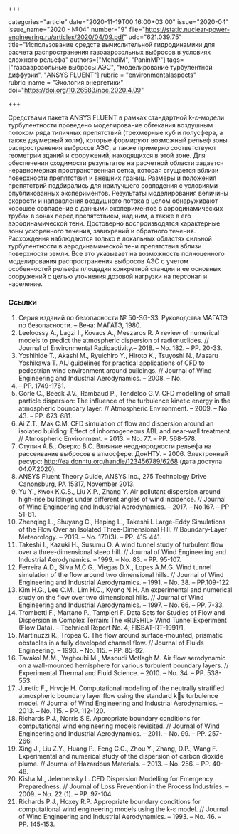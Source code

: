 +++

categories="article"
date="2020-11-19T00:16:00+03:00"
issue="2020-04"
issue_name="2020 - №04"
number="9"
file="https://static.nuclear-power-engineering.ru/articles/2020/04/09.pdf"
udc="621.039.75"
title="Использование средств вычислительной гидродинамики для расчета распространения газоаэрозольных выбросов в условиях сложного рельефа"
authors=["MehdiM", "PaninMP"]
tags=["газоаэрозольные выбросы АЭС", "моделирование турбулентной диффузии", "ANSYS FLUENT"]
rubric = "environmentalaspects"
rubric_name = "Экология энергетики"
doi="https://doi.org/10.26583/npe.2020.4.09"

+++

Средствами пакета ANSYS FLUENT в рамках стандартной k-ε-модели турбулентности проведено моделирование обтекания воздушным потоком ряда типичных препятствий (трехмерные куб и полусфера, а также двумерный холм), которые формируют возможный рельеф зоны распространения выбросов АЭС, а также примерно соответствуют геометрии зданий и сооружений, находящихся в этой зоне. Для обеспечения сходимости результатов на расчетной области задается неравномерная пространственная сетка, которая сгущается вблизи поверхности препятствия и внешних границ. Размеры и положения препятствий подбирались для наилучшего совпадения с условиями опубликованных экспериментов. Результаты моделирования величины скорости и направления воздушного потока в целом обнаруживают хорошее совпадение с данными экспериментов в аэродинамических трубах в зонах перед препятствием, над ним, а также в его аэродинамической тени. Достоверно воспроизводятся характерные зоны ускоренного течения, завихрений и обратного течения. Расхождения наблюдаются только в локальных областях сильной турбулентности в аэродинамической тени препятствия вблизи поверхности земли. Все это указывает на возможность полноценного моделирования распространения выбросов АЭС с учетом особенностей рельефа площадки конкретной станции и ее основных сооружений с целью уточнения дозовой нагрузки на персонал и население.

### Ссылки

1. Серия изданий по безопасности № 50-SG-S3. Руководства МАГАТЭ по безопасности. – Вена: МАГАТЭ, 1980.
2. Leeloossy A., Lagzi I., Kovacs A., Meszaros R. A review of numerical models to predict the atmospheric dispersion of radionuclides. // Journal of Environmental Radioactivity.– 2018. – No. 182. – PP. 20-33.
3. Yoshihide T., Akashi M., Ryuichiro Y., Hiroto K., Tsuyoshi N., Masaru Yoshikawa T. AIJ guidelines for practical applications of CFD to pedestrian wind environment around buildings. // Journal of Wind Engineering and Industrial Aerodynamics. – 2008. – No.
96. – PP. 1749-1761.
4. Gorle C., Beeck J.V., Rambaud P., Tendeloo G.V. CFD modelling of small particle dispersion: The influence of the turbulence kinetic energy in the atmospheric boundary layer. // Atmospheric Environment. – 2009. – No. 43. – PP. 673-681.
5. Ai Z.T., Mak C.M. CFD simulation of flow and dispersion around an isolated building: Effect of inhomogeneous ABL and near-wall treatment. // Atmospheric Environment. – 2013. – No. 77. – PP. 568-578.
6. Ступин А.Б., Оверко В.С. Влияние неоднородности рельефа на рассеивание выбросов в атмосфере. ДонНТУ. – 2006. Электронный ресурс: http://ea.donntu.org/handle/123456789/6268 (дата доступа 04.07.2020).
7. ANSYS Fluent Theory Guide, ANSYS Inc., 275 Technology Drive Canonsburg, PA 15317, November 2013.
8. Yu Y., Kwok K.C.S., Liu X.P., Zhang Y. Air pollutant dispersion around high-rise buildings under different angles of wind incidence. // Journal of Wind Engineering and Industrial Aerodynamics. – 2017. – No.167. – PP 51-61.
9. Zhenqing L., Shuyang C., Heping L., Takeshi I. Large-Eddy Simulations of the Flow Over an Isolated Three-Dimensional Hill. // Boundary-Layer Meteorology. – 2019. – No. 170(3). – PP. 415-441.
10. Takeshi I., Kazuki H., Susumu O. A wind tunnel study of turbulent flow over a three-dimensional steep hill. // Journal of Wind Engineering and Industrial Aerodynamics. – 1999. – No. 83. – PP. 95-107.
11. Ferreira A.D., Silva M.C.G., Viegas D.X., Lopes A.M.G. Wind tunnel simulation of the flow around two dimensional hills. // Journal of Wind Engineering and Industrial Aerodynamics. – 1991. – No. 38. – PP.109-122.
12. Kim H.G., Lee C.M., Lim H.C., Kyong N.H. An experimental and numerical study on the flow over two dimensional hills. // Journal of Wind Engineering and Industrial Aerodynamics. – 1997. – No. 66. – PP. 7-33.
13. Trombetti F., Martano P., Tampieri F. Data Sets for Studies of Flow and Dispersion in Complex Terrain: The «RUSHIL» Wind Tunnel Experiment (Flow Data). – Technical Report No. 4, FISBAT-RT-1991/1.
14. Martinuzzi R., Tropea C. The flow around surface-mounted, prismatic obstacles in a fully developed channel flow. // Journal of Fluids Engineering. – 1993. – No. 115. – PP. 85-92.
15. Tavakol M.M., Yaghoubi M., Masoudi Motlagh M. Air flow aerodynamic on a wall-mounted hemisphere for various turbulent boundary layers. // Experimental Thermal and Fluid Science. – 2010. – No. 34. – PP. 538-553.
16. Juretic F., Hrvoje H. Computational modeling of the neutrally stratified atmospheric boundary layer flow using the standard kε turbulence model. // Journal of Wind Engineering and Industrial Aerodynamics. – 2013. – No. 115. – PP. 112-120.
17. Richards P.J., Norris S.E. Appropriate boundary conditions for computational wind engineering models revisited. // Journal of Wind Engineering and Industrial Aerodynamics. – 2011. – No. 99. – PP. 257-266.
18. Xing J., Liu Z.Y., Huang P., Feng C.G., Zhou Y., Zhang, D.P., Wang F. Experimental and numerical study of the dispersion of carbon dioxide plume. // Journal of Hazardous Materials. – 2013. – No. 256. – PP. 40-48.
19. Kisha M., Jelemensky L. CFD Dispersion Modelling for Emergency Preparedness. // Journal of Loss Prevention in the Process Industries. – 2009. – No. 22 (1). – PP. 97-104.
20. Richards P.J., Hoxey R.P. Appropriate boundary conditions for computational wind engineering models using the k-ε model. // Journal of Wind Engineering and Industrial Aerodynamics. – 1993. – No. 46. – PP. 145-153.